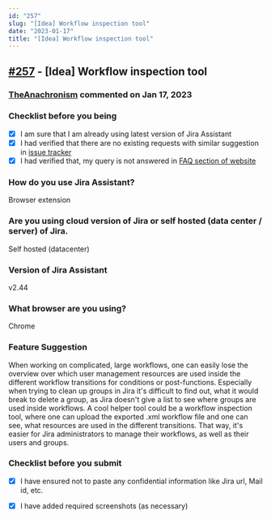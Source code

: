 ```yaml
---
id: "257"
slug: "[Idea] Workflow inspection tool"
date: "2023-01-17"
title: "[Idea] Workflow inspection tool"
---
```



## [#257](https://github.com/shridhar-tl/jira-assistant/issues/257) - [Idea] Workflow inspection tool

### [TheAnachronism](https://github.com/TheAnachronism) commented on Jan 17, 2023

### Checklist before you being

- [X] I am sure that I am already using latest version of Jira Assistant
- [X] I had verified that there are no existing requests with similar suggestion in [issue tracker](https://github.com/shridhar-tl/jira-assistant/issues)
- [X] I had verified that, my query is not answered in [FAQ section of website](https://www.jiraassistant.com/faq)

### How do you use Jira Assistant?

Browser extension

### Are you using cloud version of Jira or self hosted (data center / server) of Jira.

Self hosted (datacenter)

### Version of Jira Assistant

v2.44

### What browser are you using?

Chrome

### Feature Suggestion

When working on complicated, large workflows, one can easily lose the overview over which user management resources are used inside the different workflow transitions for conditions or post-functions.
Especially when trying to clean up groups in Jira it's difficult to find out, what it would break to delete a group, as Jira doesn't give a list to see where groups are used inside workflows.
A cool helper tool could be a workflow inspection tool, where one can upload the exported .xml workflow file and one can see, what resources are used in the different transitions. That way, it's easier for Jira administrators to manage their workflows, as well as their users and groups.

### Checklist before you submit

- [X] I have ensured not to paste any confidential information like Jira url, Mail id, etc.
- [X] I have added required screenshots (as necessary)


